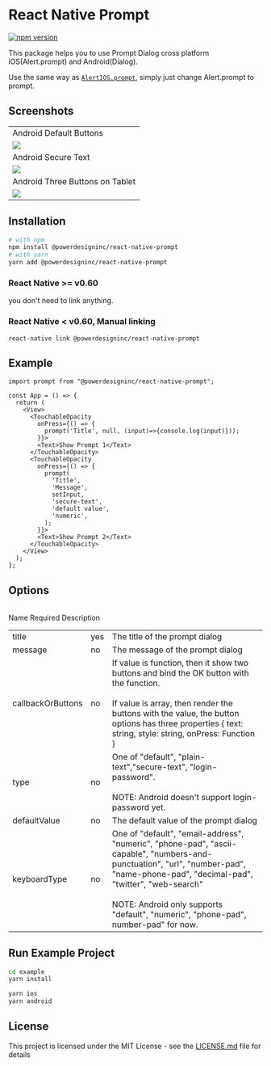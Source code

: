 # React Native Prompt

[![npm version](https://badge.fury.io/js/%40powerdesigninc%2Freact-native-prompt.svg)](https://badge.fury.io/js/%40powerdesigninc%2Freact-native-prompt)

This package helps you to use Prompt Dialog cross platform iOS(Alert.prompt) and Android(Dialog).

Use the same way as [`AlertIOS.prompt`](https://reactnative.dev/docs/alertios#prompt), simply just change Alert.prompt to prompt.

## Screenshots

<table>
  <tr>
    <td>
      Android Default Buttons
    </td>    
  </tr>
  <tr>
    <td>
      <img src="./docs/android-1.png">      
    </td>   
  </tr>
  <tr>
    <td>
      Android Secure Text
    </td>    
  </tr>
  <tr>
    <td>
      <img src="./docs/android-2.png">      
    </td>   
  </tr>
  <tr>
    <td>
      Android Three Buttons on Tablet
    </td>    
  </tr>
  <tr>
    <td>
      <img src="./docs/android-3.png">      
    </td>   
  </tr>
<table>

## Installation

```bash
# with npm
npm install @powerdesigninc/react-native-prompt
# with yarn
yarn add @powerdesigninc/react-native-prompt
```

### React Native >= v0.60

you don't need to link anything.

### React Native < v0.60, Manual linking

```
react-native link @powerdesigninc/react-native-prompt
```

## Example

```tsx
import prompt from "@powerdesigninc/react-native-prompt";

const App = () => {
  return (
    <View>
      <TouchableOpacity
        onPress={() => {
          prompt('Title', null, (input)=>{console.log(input)}));
        }}>
        <Text>Show Prompt 1</Text>
      </TouchableOpacity>
      <TouchableOpacity
        onPress={() => {
          prompt(
            'Title',
            'Message',
            setInput,
            'secure-text',
            'default value',
            'numeric',
          );
        }}>
        <Text>Show Prompt 2</Text>
      </TouchableOpacity>
    </View>
  );
};
```

## Options

<table>
  <tr>
    <tr>
      Name
    </tr>
    <tr>
      Required
    </tr>
    <tr>
      Description
    </tr>
  </tr>
   <tr>
    <td>
      title      
    </td>   
    <td>
      yes      
    </td>   
    <td>
      The title of the prompt dialog      
    </td>   
  </tr>
  <tr>
    <td>
      message      
    </td>   
    <td>
      no      
    </td>   
    <td>
      The message of the prompt dialog      
    </td>   
  </tr>
  <tr>
    <td>
      callbackOrButtons      
    </td>   
    <td>
      no      
    </td>   
    <td>
      If value is function, then it show two buttons and bind the OK button with the function. <br><br> If value is array, then render the buttons with the value, the button options has three properties { text: string, style: string, onPress: Function }
    </td>   
  </tr>
  <tr>
    <td>
      type      
    </td>   
    <td>
      no      
    </td>   
    <td>
      One of "default", "plain-text","secure-text", "login-password".
      <br><br> NOTE: Android doesn't support login-password yet.
    </td>   
  </tr>
  <tr>
    <td>
      defaultValue      
    </td>   
    <td>
      no      
    </td>   
    <td>
      The default value of the prompt dialog
    </td>   
  </tr>
    <tr>
    <td>
      keyboardType      
    </td>   
    <td>
      no      
    </td>   
    <td>
      One of "default", "email-address", "numeric", "phone-pad", "ascii-capable", "numbers-and-punctuation", "url", "number-pad", "name-phone-pad", "decimal-pad", "twitter", "web-search"
      <br><br> NOTE: Android only supports "default", "numeric", "phone-pad", number-pad" for now.
    </td>   
  </tr>
<table>

## Run Example Project

```bash
cd example
yarn install

yarn ios
yarn android
```

## License

This project is licensed under the MIT License - see the [LICENSE.md](./LICENSE.md) file for details
